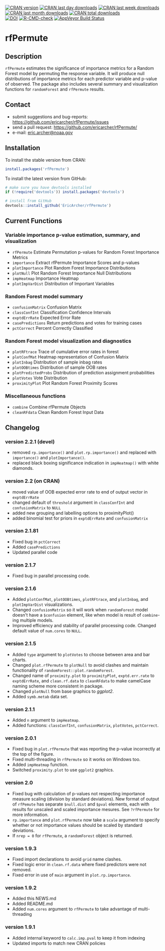 [![CRAN version](http://www.r-pkg.org/badges/version/rfPermute?color=red)](https://cran.r-project.org/package=rfPermute)
[![CRAN last day downloads](http://cranlogs.r-pkg.org/badges/last-day/rfPermute?color=red)](https://cran.r-project.org/package=rfPermute)
[![CRAN last week downloads](http://cranlogs.r-pkg.org/badges/last-week/rfPermute?color=red)](https://cran.r-project.org/package=rfPermute)
[![CRAN last month downloads](http://cranlogs.r-pkg.org/badges/rfPermute?color=red)](https://cran.r-project.org/package=rfPermute)
[![CRAN total downloads](http://cranlogs.r-pkg.org/badges/grand-total/rfPermute?color=red)](https://cran.r-project.org/package=rfPermute)  
[![DOI](https://zenodo.org/badge/DOI/10.5281/zenodo.4780877.svg)](https://doi.org/10.5281/zenodo.4780877) 
[![R-CMD-check](https://github.com/EricArcher/rfPermute/workflows/R-CMD-check/badge.svg)](https://github.com/EricArcher/rfPermute/actions)
[![AppVeyor Build Status](https://ci.appveyor.com/api/projects/status/github/EricArcher/rfPermute?branch=master&svg=true)](https://ci.appveyor.com/project/EricArcher/rfPermute)

# rfPermute

## Description
`rfPermute` estimates the significance of importance metrics for a Random Forest model by permuting the response variable. It will produce null distributions of importance metrics for each predictor variable and p-value of observed. The package also includes several summary and visualization functions for `randomForest` and `rfPermute` results.

## Contact
* submit suggestions and bug-reports: <https://github.com/ericarcher/rfPermute/issues>
* send a pull request: <https://github.com/ericarcher/rfPermute/>
* e-mail: <eric.archer@noaa.gov>

## Installation
To install the stable version from CRAN:
```r
install.packages('rfPermute')
```

To install the latest version from GitHub:
```r
# make sure you have devtools installed
if (!require('devtools')) install.packages('devtools')

# install from GitHub
devtools::install_github('EricArcher/rfPermute')
```

## Current Functions

### Variable importance p-value estimation, summary, and visualization
* `rfPermute` Estimate Permutation p-values for Random Forest Importance Metrics  
* `importance` Extract rfPermute Importance Scores and p-values  
* `plotImportance` Plot Random Forest Importance Distributions
* `plotNull` Plot Random Forest Importance Null Distributions  
* `impHeatmap` Importance Heatmap    
* `plotImpVarDist` Distribution of Important Variables  

### Random Forest model summary
* `confusionMatrix` Confusion Matrix  
* `classConfInt` Classification Confidence Intervals  
* `exptdErrRate` Expected Error Rate  
* `casePredictions` Return predictions and votes for training cases  
* `pctCorrect` Percent Correctly Classified  

### Random Forest model visualization and diagnostics
* `plotRFtrace` Trace of cumulative error rates in forest  
* `plotConfMat` Heatmap representation of Confusion Matrix  
* `plotInbag` Distribution of sample inbag rates  
* `plotOOBtimes` Distribution of sample OOB rates  
* `plotPredictedProbs` Distribution of prediction assignment probabilities  
* `plotVotes` Vote Distribution    
* `proximityPlot` Plot Random Forest Proximity Scores   
 
### Miscellaneous functions
* `combine` Combine rfPermute Objects  
* `cleanRFdata` Clean Random Forest Input Data  

## Changelog

### version 2.2.1 (devel)

* removed `rp.importance()` and `plot.rp.importance()` and replaced with 
`importance()` and `plotImportance()`.
* replaced black boxing significance indication in `impHeatmap()` with white
diamonds.

### version 2.2 (on CRAN)

* moved value of OOB expected error rate to end of output vector in `exptdErrRate`
* changed default of `threshold` argument in `classConfInt` and `confusionMatrix` to `NULL`
* added new grouping and labelling options to proximityPlot()
* added binomial test for priors in `exptdErrRate` and `confusionMatrix`

### version 2.1.81

* Fixed bug in `pctCorrect`
* Added `casePredictions`
* Updated parallel code

### version 2.1.7

* Fixed bug in parallel processing code.  

### version 2.1.6

* Added `plotConfMat`, `plotOOBtimes`, `plotRFtrace`, and `plotInbag`, and `plotImpVarDist` visualizations.  
* Changed `confusionMatrix` so it will work when `randomForest` model doesn't have a `$confusion` element, like when model is result of `combine`-ing multiple models.   
* Improved efficiency and stability of parallel processing code. Changed default value of `num.cores` to `NULL`.  

### version 2.1.5

* Added `type` argument to `plotVotes` to choose between area and bar charts.
* Changed `plot.rfPermute` to `plotNull` to avoid clashes and maintain functionality of `randomForest::plot.randomForest`.
* Changed name of `proximity.plot` to `proximityPlot`,  `exptd.err.rate` to `exptdErrRate`, and `clean.rf.data` to `cleanRFdata` to make camelCase naming scheme more consistent in package.
* Changed `plotNull` from base graphics to *ggplot2*.
* Added `symb.metab` data set.

### version 2.1.1

* Added `n` argument to `impHeatmap`.
* Added functions: `classConfInt`, `confusionMatrix`, `plotVotes`, `pctCorrect`.

### version 2.0.1

* Fixed bug in `plot.rfPermute` that was reporting the p-value incorrectly at the top of the figure.
* Fixed multi-threading in `rfPermute` so it works on Windows too.
* Added `impHeatmap` function.
* Switched `proximity.plot` to use `ggplot2` graphics.

### version 2.0

* Fixed bug with calculation of p-values not respecting importance measure scaling (division by standard deviations). New format of output of `rfPemute` has separate `$null.dist` and `$pval` elements, each with results for unscaled and scaled importance mesures. See `?rfPermute` for more information.
* `rp.importance` and `plot.rfPermute` now take a `scale` argument to specify whether or not importance values should be scaled by standard deviations.
* If `nrep = 0` for `rfPermute`, a `randomForest` object is returned.

### version 1.9.3

* Fixed import declarations to avoid `grid` name clashes.
* Fixed logic error in `clean.rf.data` where fixed predictors were not removed.
* Fixed error in use of `main` argument in `plot.rp.importance`.

### version 1.9.2

* Added this NEWS.md
* Added README.md
* Added `num.cores` argument to `rfPermute` to take advantage of multi-threading 

### version 1.9.1

* Added internal keyword to `calc.imp.pval` to keep it from indexing
* Updated imports to match new CRAN policies
